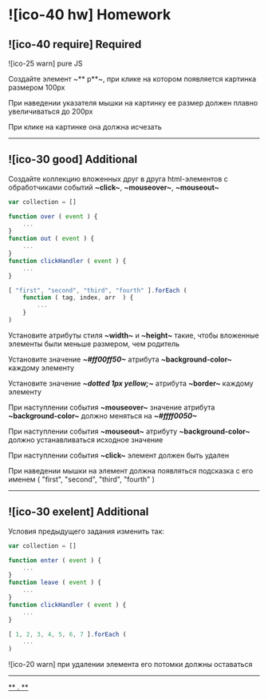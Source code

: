 # ![ico-40 hw] Homework

## ![ico-40 require] Required

![ico-25 warn] pure JS

Создайте элемент ~** p**~, при клике на котором появляется картинка размером 100px

При наведении указателя мышки на картинку ее размер должен плавно увеличиваться до 200px

При клике на картинке она должна исчезать

______________________

## ![ico-30 good] Additional

Создайте коллекцию вложенных друг в друга html-элементов с обработчиками событий **~click~**, **~mouseover~**, **~mouseout~**

~~~javascript
var collection = []

function over ( event ) {
    ...
}
function out ( event ) {
    ...
}
function clickHandler ( event ) {
    ...
}

[ "first", "second", "third", "fourth" ].forEach (
    function ( tag, index, arr  ) {
        ...
    }
)
~~~

Установите атрибуты стиля **~width~** и **~height~** такие, чтобы вложенные элементы были меньше размером, чем родитель

Установите значение **_~#ff00ff50~_** атрибута **~background-color~** каждому элементу

Установите значение **_~dotted 1px yellow;~_** атрибута **~border~** каждому элементу

При наступлении события **~mouseover~** значение атрибута **~background-color~** должно меняться на **_~#ffff0050~_**

При наступлении события **~mouseout~** атрибуту **~background-color~** должно устанавливаться исходное значение

При наступлении события **~click~** элемент должен быть удален

При наведении мышки на элемент должна появляться подсказка с его именем ( "first", "second", "third", "fourth" )

_______________________

## ![ico-30 exelent] Additional

Условия предыдущего задания изменить так:

~~~javascript
var collection = []

function enter ( event ) {
    ...
}
function leave ( event ) {
    ...
}
function clickHandler ( event ) {
    ...
}

[ 1, 2, 3, 4, 5, 6, 7 ].forEach (
    ...
)
~~~

![ico-20 warn] при удалении элемента его потомки должны оставаться

________________________________

[** . **](src/lessons/hw-07-answers.html)
